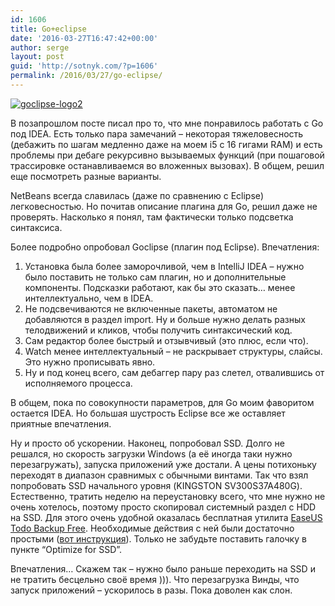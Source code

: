 ```yaml
---
id: 1606
title: Go+eclipse
date: '2016-03-27T16:47:42+00:00'
author: serge
layout: post
guid: 'http://sotnyk.com/?p=1606'
permalink: /2016/03/27/go-eclipse/
---
```


[![goclipse-logo2](https://sotnyk.github.io/wp-content/uploads/2016/03/goclipse-logo2.png)](https://sotnyk.github.io/wp-content/uploads/2016/03/goclipse-logo2.png)

В позапрошлом посте писал про то, что мне понравилось работать с Go под IDEA. Есть только пара замечаний – некоторая тяжеловесность (дебажить по шагам медленно даже на моем i5 с 16 гигами RAM) и есть проблемы при дебаге рекурсивно вызываемых функций (при пошаговой трассировке останавливаемся во вложенных вызовах). В общем, решил еще посмотреть разные варианты.

NetBeans всегда славилась (даже по сравнению с Eclipse) легковесностью. Но почитав описание плагина для Go, решил даже не проверять. Насколько я понял, там фактически только подсветка синтаксиса.

Более подробно опробовал Goclipse (плагин под Eclipse). Впечатления:

1. Установка была более заморочливой, чем в IntelliJ IDEA – нужно было поставить не только сам плагин, но и дополнительные компоненты. Подсказки работают, как бы это сказать… менее интеллектуально, чем в IDEA.
2. Не подсвечиваются не включенные пакеты, автоматом не добавляются в раздел import. Ну и больше нужно делать разных телодвижений и кликов, чтобы получить синтаксический код.
3. Сам редактор более быстрый и отзывчивый (это плюс, если что).
4. Watch менее интеллектуальный – не раскрывает структуры, слайсы. Это нужно прописывать явно.
5. Ну и под конец всего, сам дебаггер пару раз слетел, отвалившись от исполняемого процесса.

В общем, пока по совокупности параметров, для Go моим фаворитом остается IDEA. Но большая шустрость Eclipse все же оставляет приятные впечатления.

Ну и просто об ускорении. Наконец, попробовал SSD. Долго не решался, но скорость загрузки Windows (а её иногда таки нужно перезагружать), запуска приложений уже достали. А цены потихоньку переходят в диапазон сравнимых с обычными винтами. Так что взял попробовать SSD начального уровня (KINGSTON SV300S37A480G). Естественно, тратить неделю на переустановку всего, что мне нужно не очень хотелось, поэтому просто скопировал системный раздел с HDD на SSD. Для этого очень удобной оказалась бесплатная утилита [EaseUS Todo Backup Free](http://www.easeus.com/backup-software/tb-free.html). Необходимые действия с ней были достаточно простыми ([вот инструкция](http://www.todo-backup.com/backup-resource/data-transfer/migrate-windows-10-to-ssd.htm)). Только не забудьте поставить галочку в пункте “Optimize for SSD”.

Впечатления… Скажем так – нужно было раньше переходить на SSD и не тратить бесцельно своё время ))). Что перезагрузка Винды, что запуск приложений – ускорилось в разы. Пока доволен как слон.